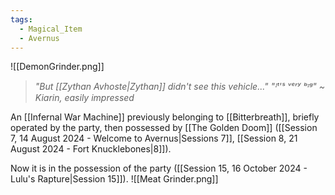 ```yaml
---
tags:
  - Magical_Item
  - Avernus
---
```

![[DemonGrinder.png]]
> *"But [[Zythan Avhoste|Zythan]] didn't see this vehicle..."*
> *"ᴵᵗ'ˢ ᵛᵉʳʸ ᵇᶦᵍ"*
> *~ Kiarin, easily impressed*

An [[Infernal War Machine]] previously belonging to [[Bitterbreath]], briefly operated by the party, then possessed by [[The Golden Doom]] ([[Session 7, 14 August 2024 - Welcome to Avernus|Sessions 7]], [[Session 8, 21 August 2024 - Fort Knucklebones|8]]).

Now it is in the possession of the party ([[Session 15, 16 October 2024 - Lulu's Rapture|Session 15]]).
![[Meat Grinder.png]]


